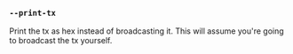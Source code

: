 ### `--print-tx`

Print the tx as hex instead of broadcasting it.
This will assume you're going to broadcast the tx yourself.





